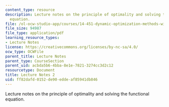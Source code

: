 ```yaml
---
content_type: resource
description: Lecture notes on the principle of optimality and solving the functional
  equation.
file: /ol-ocw-studio-app/courses/14-451-dynamic-optimization-methods-with-applications-fall-2009/ff82dafd0152de90eddeaf85941db846_MIT14_451F09_lec02.pdf
file_size: 94987
file_type: application/pdf
learning_resource_types:
- Lecture Notes
license: https://creativecommons.org/licenses/by-nc-sa/4.0/
ocw_type: OCWFile
parent_title: Lecture Notes
parent_type: CourseSection
parent_uid: acbda5b6-4bba-8e1e-7821-3274cc3d2c12
resourcetype: Document
title: Lecture Notes 2
uid: ff82dafd-0152-de90-edde-af85941db846
---
```

Lecture notes on the principle of optimality and solving the functional equation.